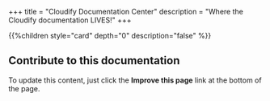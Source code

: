 +++
title = "Cloudify Documentation Center"
description = "Where the Cloudify documentation LIVES!"
+++

{{%children style="card" depth="0" description="false" %}}

## Contribute to this documentation

To update this content, just click the **Improve this page** link at the bottom of the page.

